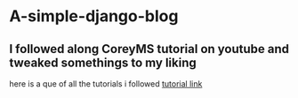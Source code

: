 # A-simple-django-blog 

## I followed along CoreyMS tutorial on youtube and tweaked somethings to my liking
here is a que of all the tutorials i followed [tutorial link](https://www.youtube.com/watch?v=UmljXZIypDc&list=PL-osiE80TeTtoQCKZ03TU5fNfx2UY6U4p) 
